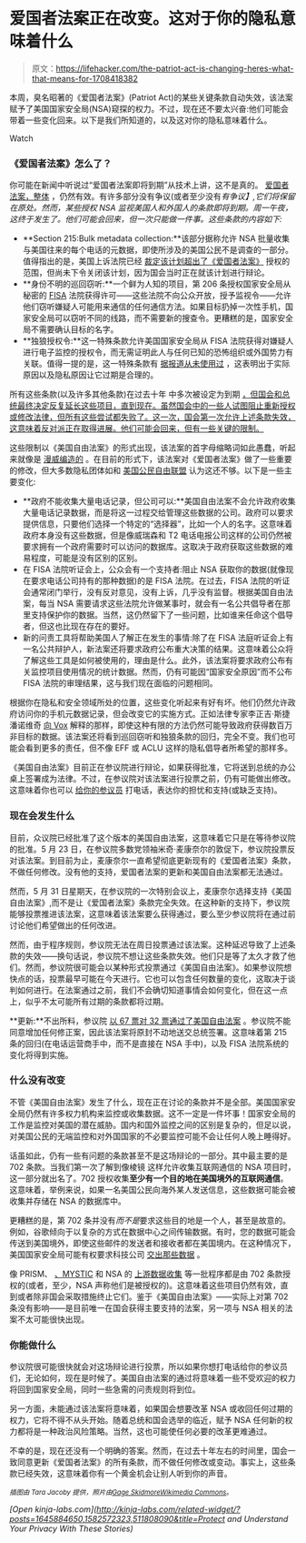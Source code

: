 # 爱国者法案正在改变。这对于你的隐私意味着什么

> 原文：<https://lifehacker.com/the-patriot-act-is-changing-heres-what-that-means-for-1708418382>

本周，臭名昭著的《爱国者法案》(Patriot Act)的某些关键条款自动失效，该法案赋予了美国国家安全局(NSA)窥探的权力。不过，现在还不要太兴奋:他们可能会带着一些变化回来。以下是我们所知道的，以及这对你的隐私意味着什么。

Watch

### 《爱国者法案》怎么了？

你可能在新闻中听说过“爱国者法案即将到期”从技术上讲，这不是真的。 [爱国者法案，整体](http://en.wikipedia.org/wiki/Patriot_Act) ，仍然有效。有许多部分没有争议(或者至少没有*有争议】,它们将保留在原处。然而，某些授权 NSA 监视美国人和外国人的条款即将到期。周一午夜，这终于发生了。他们可能会回来，但一次只能做一件事。这些条款的内容如下:*

*   **Section 215:Bulk metadata collection:**该部分据称允许 NSA 批量收集与美国往来的每个电话的元数据，即使所涉及的美国公民不是调查的一部分。值得指出的是，美国上诉法院已经 [裁定该计划超出了《爱国者法案》](http://arstechnica.com/tech-policy/2015/05/phone-metadata-spying-not-authorized-by-patriot-act-appeals-court-says/) 授权的范围，但尚未下令关闭该计划，因为国会当时正在就该计划进行辩论。
*   **身份不明的巡回窃听:**一个鲜为人知的项目，第 206 条授权国家安全局从秘密的 [FISA](http://en.wikipedia.org/wiki/Foreign_Intelligence_Surveillance_Act_of_1978_Amendments_Act_of_2008) 法院获得许可——这些法院不向公众开放，授予监视令——允许他们窃听嫌疑人可能用来通信的任何通信方法。如果目标扔掉一次性手机，国家安全局可以窃听不同的线路，而不需要新的搜查令。更糟糕的是，国家安全局不需要确认目标的名字。
*   **独狼授权令:**这一特殊条款允许美国国家安全局从 FISA 法院获得对嫌疑人进行电子监控的授权令，而无需证明此人与任何已知的恐怖组织或外国势力有关联。值得一提的是，这一特殊条款有 [据报道从未使用过](http://www.theguardian.com/us-news/2015/may/28/washington-wisdom-data-collection-shown-justice-department-verdict) ，这表明出于实际原因以及隐私原因让它过期是合理的。

所有这些条款(以及许多其他条款)在过去十年 中多次被设定为到期 [，但国会和总统最终决定反复延长这些项目，直到现在。虽然国会中的一些人试图阻止重新授权或修改法律，但所有这些尝试都失败了。这一次，国会第一次允许上述条款失效，这意味着反对派正在取得进展。他们可能会回来，但有一些关键的限制。](http://en.wikipedia.org/wiki/Patriot_Act#Reauthorizations)

这些限制以《美国自由法案》的形式出现，该法案的首字母缩略词如此愚蠢，听起来就像是 [漫威编造的](http://comicbook.com/2015/03/03/agents-of-s-h-i-e-ld-your-guide-to-comic-book-acronyms/) 。在目前的形式下，该法案对《爱国者法案》做了一些重要的修改，但大多数隐私团体如和 [美国公民自由联盟](https://www.aclu.org/sites/default/files/field_document/letter_to_senate_on_usa_freedom_act_5_23_15.pdf) 认为这还不够。以下是一些主要变化:

*   **政府不能收集大量电话记录，但公司可以:**美国自由法案不会允许政府收集大量电话记录数据，而是将这一过程交给管理这些数据的公司。政府可以要求提供信息，只要他们选择一个特定的“选择器”，比如一个人的名字。这意味着政府本身没有这些数据，但是像威瑞森和 T2 电话电报公司这样的公司仍然被要求拥有一个政府需要时可以访问的数据库。这取决于政府获取这些数据的难易程度，可能是没有区别的区别。
*   在 FISA 法院听证会上，公众会有一个支持者:阻止 NSA 获取你的数据(就像现在要求电话公司持有的那种数据)的是 FISA 法院。在过去，FISA 法院的听证会通常闭门举行，没有反对意见，没有上诉，几乎没有监督。根据美国自由法案，每当 NSA 需要请求这些法院允许做某事时，就会有一名公共倡导者在那里支持保护你的数据。当然，这仍然留下了一些问题，比如谁来任命这个倡导者，但这也比现在存在的要好。
*   新的问责工具将帮助美国人了解正在发生的事情:除了在 FISA 法庭听证会上有一名公共辩护人，新法案还将要求政府公布重大决策的结果。这意味着公众将了解这些工具是如何被使用的，理由是什么。此外，该法案将要求政府公布有关监控项目使用情况的统计数据。然而，仍有可能因“国家安全原因”而不公布 FISA 法院的审理结果，这与我们现在面临的问题相同。

根据你在隐私和安全领域所处的位置，这些变化听起来有好有坏。他们仍然允许政府访问你的手机元数据记录，但会改变它的实施方式。正如法律专家李正吉·斯捷潘诺维奇 [向 Vox](http://www.vox.com/2015/5/31/8695583/rand-paul-patriot-explained) 解释的那样，即使这种有限的方法仍然可能导致政府获得数百万非目标的数据。该法案还将看到巡回窃听和独狼条款的回归，完全不变。我们也可能会看到更多的责任，但不像 EFF 或 ACLU 这样的隐私倡导者所希望的那样多。

《美国自由法案》目前正在参议院进行辩论，如果获得批准，它将送到总统的办公桌上签署成为法律。不过，在参议院对该法案进行投票之前，仍有可能做出修改。这意味着你也可以 [给你的参议员](http://lifehacker.com/how-can-i-get-my-local-government-to-pay-attention-to-m-5981392) 打电话，表达你的担忧和支持(或缺乏支持)。

### **现在会发生什么**

目前，众议院已经批准了这个版本的美国自由法案，这意味着它只是在等待参议院的批准。5 月 23 日，在参议院多数党领袖米奇·麦康奈尔的敦促下，参议院投票反对该法案。到目前为止，麦康奈尔一直希望彻底更新现有的《爱国者法案》条款，不做任何修改。没有他的支持，爱国者法案的更新和美国自由法案都无法通过。

然而，5 月 31 日星期天，在参议院的一次特别会议上，麦康奈尔选择支持《美国自由法案》,而不是让《爱国者法案》条款完全失效。在这种新的支持下，参议院能够投票推进该法案，这意味着该法案要么获得通过，要么至少参议院将在通过前讨论他们希望做出的任何改进。

然而，由于程序规则，参议院无法在周日投票通过该法案。这种延迟导致了上述条款的失效——换句话说，参议院不想让这些条款失效。他们只是等了太久才救了他们。然而，参议院很可能会以某种形式投票通过《美国自由法案》。如果参议院想快点的话，投票最早可能在今天进行。它也可以包含任何数量的变化，这取决于谈判如何进行。在法案通过之前，我们不会确切知道事情会如何变化，但在这一点上，似乎不太可能所有过期的条款都将过期。

**更新:**不出所料，参议院 [以 67 票对 32 票通过了美国自由法案](http://www.npr.org/sections/thetwo-way/2015/06/02/411534447/senateis-poised-to-vote-on-house-approved-usa-freedom-act) 。参议院不能同意增加任何修正案，因此该法案将原封不动地送交总统签署。这意味着第 215 条的回归(在电话运营商手中，而不是直接在 NSA 手中)，以及 FISA 法院系统的变化将得到实施。

### **什么没有改变**

不管《美国自由法案》发生了什么，现在正在讨论的条款并不是全部。美国国家安全局仍然有许多权力机构来监控或收集数据。这不一定是一件坏事！国家安全局的工作是监控对美国的潜在威胁。国内和国外监控之间的区别是复杂的，但足以说，对美国公民的无端监控和对外国国家的不必要监控可能不会让任何人晚上睡得好。

话虽如此，仍有一些有问题的条款甚至不是这场辩论的一部分。其中最主要的是 702 条款。当我们第一次了解到像棱镜 这样允许收集互联网通信的 NSA 项目时，这一部分就出名了。702 授权收集**至少有一个目的地在美国境外的互联网通信**。这意味着，举例来说，如果一名美国公民向海外某人发送信息，这些数据可能会被收集并存储在 NSA 的数据库中。

更糟糕的是，第 702 条并没有*而不是*要求这些目的地是一个人，甚至是故意的。例如，谷歌倾向于以复杂的方式在数据中心之间传输数据。有时，您的数据可能会传送到美国境外，即使这些邮件的发送者和接收者都在美国境内。在这种情况下，美国国家安全局可能有权要求科技公司 [交出那些数据](http://www.washingtonpost.com/blogs/wonkblog/wp/2013/06/12/heres-everything-we-know-about-prism-to-date/) 。

像 PRISM、 [、MYSTIC](http://en.wikipedia.org/wiki/MYSTIC_%28surveillance_program%29) 和 NSA 的 [上游数据收集](http://en.wikipedia.org/wiki/Upstream_collection) 等一批程序都是由 702 条款授权的(或者，至少，NSA 声称他们是被授权的)。这意味着这些项目仍然有效，直到或者除非国会采取措施终止它们。鉴于《美国自由法案》——实际上对第 702 条没有影响——是目前唯一在国会获得主要支持的法案，另一项与 NSA 相关的法案不太可能很快出现。

### **你能做什么**

参议院很可能很快就会对这场辩论进行投票，所以如果你想打电话给你的参议员们，无论如何，现在是时候了。美国自由法案的通过将意味着一些不受欢迎的权力将回到国家安全局，同时一些急需的问责规则将到位。

另一方面，未能通过该法案将意味着，如果国会想要改革 NSA 或收回任何过期的权力，它将不得不从头开始。随着总统和国会选举的临近，赋予 NSA 任何新的权力都将是一种政治风险策略。当然，这也可能使任何必要的改革更难通过。

不幸的是，现在还没有一个明确的答案。然而，在过去十年左右的时间里，国会一致同意更新《爱国者法案》的所有条款，而不做任何修改或变动。事实上，这些条款已经失效，这意味着你有一个黄金机会让别人听到你的声音。

<small>*插图由 Tara Jacoby 提供，照片由*</small>[<small>*Gage Skidmore*</small>](https://www.flickr.com/photos/gageskidmore/8566778921)<small></small>*[<small>*Wikimedia Commons*</small>](http://en.wikipedia.org/wiki/National_Security_Agency#/media/File:NSOC-2012.jpg)<small>*。*</small>*

*[Open *kinja-labs.com*](http://kinja-labs.com/related-widget/?posts=1645884650,1582572323,511808090&title=Protect and Understand Your Privacy With These Stories)*